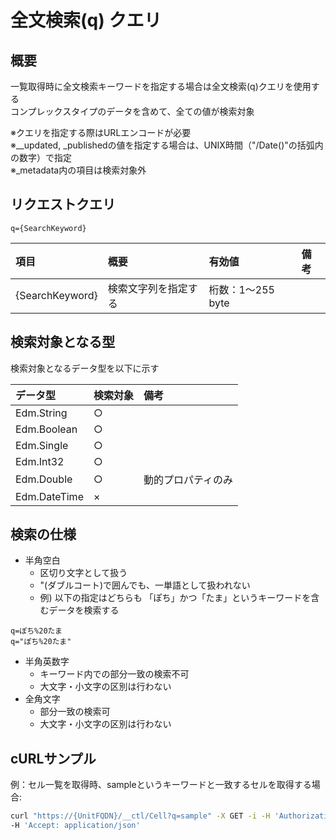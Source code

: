 # 全文検索(q) クエリ
## 概要
一覧取得時に全文検索キーワードを指定する場合は全文検索(q)クエリを使用する  
コンプレックスタイプのデータを含めて、全ての値が検索対象


※クエリを指定する際はURLエンコードが必要  
※\__updated, \_publishedの値を指定する場合は、UNIX時間（"/Date()"の括弧内の数字）で指定  
※\_metadata内の項目は検索対象外
## リクエストクエリ
```
q={SearchKeyword}
```
|項目|概要|有効値|備考|
|:--|:--|:--|:--|
|{SearchKeyword}|検索文字列を指定する|桁数：1&#65374;255 byte||

## 検索対象となる型
検索対象となるデータ型を以下に示す

|データ型|検索対象|備考|
|:--|:--|:--|
|Edm.String|○||
|Edm.Boolean|○||
|Edm.Single|○||
|Edm.Int32|○||
|Edm.Double|○|動的プロパティのみ|
|Edm.DateTime|×||
## 検索の仕様
* 半角空白
	- 区切り文字として扱う
	- "(ダブルコート)で囲んでも、一単語として扱われない
	- 例) 以下の指定はどちらも 「ぽち」かつ「たま」というキーワードを含むデータを検索する
```
q=ぽち%20たま
q="ぽち%20たま"
```
* 半角英数字
	- キーワード内での部分一致の検索不可
	- 大文字・小文字の区別は行わない
* 全角文字
	- 部分一致の検索可
	- 大文字・小文字の区別は行わない

## cURLサンプル
例：セル一覧を取得時、sampleというキーワードと一致するセルを取得する場合:
```sh
curl "https://{UnitFQDN}/__ctl/Cell?q=sample" -X GET -i -H 'Authorization: Bearer {AccessToken}' \
-H 'Accept: application/json'
```


